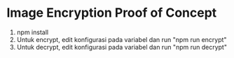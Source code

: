 # Image Encryption Proof of Concept

1. npm install 
2. Untuk encrypt, edit konfigurasi pada variabel dan run "npm run encrypt"
3. Untuk decrypt, edit konfigurasi pada variabel dan run "npm run decrypt"